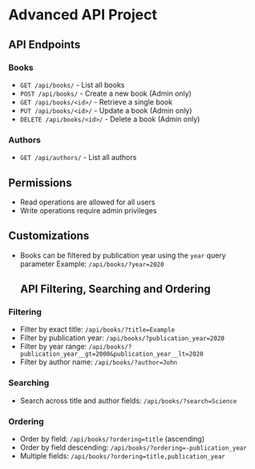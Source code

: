 # Advanced API Project

## API Endpoints

### Books
- `GET /api/books/` - List all books
- `POST /api/books/` - Create a new book (Admin only)
- `GET /api/books/<id>/` - Retrieve a single book
- `PUT /api/books/<id>/` - Update a book (Admin only)
- `DELETE /api/books/<id>/` - Delete a book (Admin only)

### Authors
- `GET /api/authors/` - List all authors

## Permissions
- Read operations are allowed for all users
- Write operations require admin privileges

## Customizations
- Books can be filtered by publication year using the `year` query parameter
  Example: `/api/books/?year=2020`

  ## API Filtering, Searching and Ordering

### Filtering
- Filter by exact title: `/api/books/?title=Example`
- Filter by publication year: `/api/books/?publication_year=2020`
- Filter by year range: `/api/books/?publication_year__gt=2000&publication_year__lt=2020`
- Filter by author name: `/api/books/?author=John`

### Searching
- Search across title and author fields: `/api/books/?search=Science`

### Ordering
- Order by field: `/api/books/?ordering=title` (ascending)
- Order by field descending: `/api/books/?ordering=-publication_year`
- Multiple fields: `/api/books/?ordering=title,publication_year`